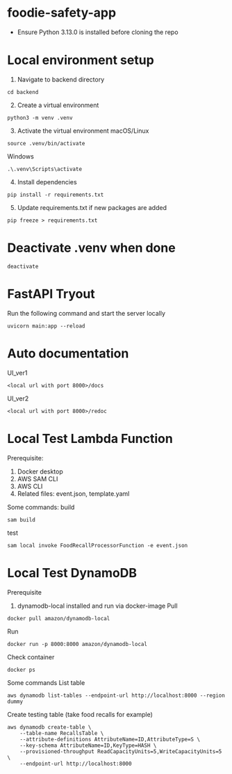 # foodie-safety-app

- Ensure Python 3.13.0 is installed before cloning the repo

# Local environment setup

1. Navigate to backend directory

```
cd backend
```

2. Create a virtual environment

```
python3 -m venv .venv
```

3. Activate the virtual environment
   macOS/Linux

```
source .venv/bin/activate
```

Windows

```
.\.venv\Scripts\activate
```

4. Install dependencies

```
pip install -r requirements.txt
```

5. Update requirements.txt if new packages are added

```
pip freeze > requirements.txt
```

# Deactivate .venv when done

```
deactivate
```

# FastAPI Tryout

Run the following command and start the server locally

```
uvicorn main:app --reload
```

# Auto documentation
UI_ver1
```
<local url with port 8000>/docs
```

UI_ver2
```
<local url with port 8000>/redoc
```


# Local Test Lambda Function
Prerequisite:
1. Docker desktop
2. AWS SAM CLI
3. AWS CLI
4. Related files: event.json, template.yaml

Some commands:
build
```
sam build
```
test
```
sam local invoke FoodRecallProcessorFunction -e event.json
```

# Local Test DynamoDB
Prerequisite
1. dynamodb-local installed and run via docker-image
Pull
```
docker pull amazon/dynamodb-local
```
Run
```
docker run -p 8000:8000 amazon/dynamodb-local
```
Check container
```
docker ps
```

Some commands
List table
```
aws dynamodb list-tables --endpoint-url http://localhost:8000 --region dummy
```
Create testing table (take food recalls for example)
```
aws dynamodb create-table \
    --table-name RecallsTable \
    --attribute-definitions AttributeName=ID,AttributeType=S \
    --key-schema AttributeName=ID,KeyType=HASH \
    --provisioned-throughput ReadCapacityUnits=5,WriteCapacityUnits=5 \
    --endpoint-url http://localhost:8000
```



